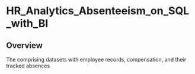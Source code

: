 # HR_Analytics_Absenteeism_on_SQL_with_BI
## Overview
 The comprising datasets with employee records, compensation, and their tracked absences
